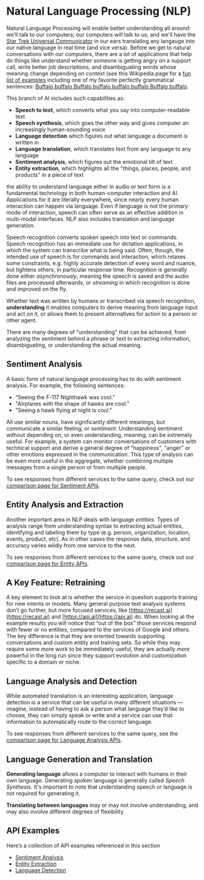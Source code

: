 # Natural Language Processing (NLP)

Natural Language Processing will enable better understanding all around: we'll talk to our computers; our computers will talk to us; and we'll have the [Star Trek Universal Communicator](http://memory-alpha.wikia.com/wiki/Universal_translator) in our ears translating any langauge into our native language in real time (and vice versa). Before we get to natural conversations with our computers, there are a lot of applications that help do things like understand whether someone is getting angry on a support call, write better job descriptions, and disambiguating words whose meaning change depending on context (see this Wikipedia page for a [fun list of examples](https://en.wikipedia.org/wiki/List_of_linguistic_example_sentences) including one of my favorite perfectly grammatical sentences: [Buffalo buffalo Buffalo buffalo buffalo buffalo Buffalo buffalo](https://en.wikipedia.org/wiki/Buffalo_buffalo_Buffalo_buffalo_buffalo_buffalo_Buffalo_buffalo).

This branch of AI includes such capabilities as:
* **Speech to text**, which converts what you say into computer-readable text
* **Speech synthesis**, which goes the other way and gives computer an increasingly human-sounding voice
* **Language detection** which figures out what language a document is written in
* **Language translation**, which translates text from any language to any language
* **Sentiment analysis**, which figures out the emotional tilt of text
* **Entity extraction**, which highlights all the "things, places, people, and products" in a piece of text

the ability to understand language either in audio or text form is a fundamental technology in both human-computer interaction and AI. Applications for it are literally everywhere, since nearly every human interaction can happen via language. Even if language is not the primary mode of interaction, speech can often serve as an effective addition in multi-modal interfaces. NLP also includes translation and language generation.

Speech recognition converts spoken speech into text or commands. Speech recognition has an immediate use for dictation applications, in which the system can transcribe what is being said. Often, though, the intended use of speech is for commands and interaction, which relaxes some constraints, e.g. highly accurate detection of every word and nuance, but tightens others, in particular response time. Recognition is generally done either _asynchronously_, meaning the speech is saved and the audio files are processed afterwards, or _streaming_ in which recognition is done and improved on the fly.

Whether text was written by humans or transcribed via speech recognition, **understanding** it enables computers to derive meaning from language input and act on it, or allows them to present alternatives for action to a person or other agent.

There are many degrees of "understanding" that can be achieved, from analyzing the sentiment behind a phrase or text to extracting information, disambiguating, or understanding the actual meaning.

## Sentiment Analysis

A basic form of natural language processing has to do with sentiment analysis. For example, the following sentences:

* “Seeing the F-117 Nighthawk was cool."
* "Airplanes with the shape of hawks are cool."
* "Seeing a hawk flying at night is cool."

All use similar nouns, have significantly different meanings,  but communicate a similar feeling, or _sentiment_. Understanding sentiment without depending on, or even understanding, meaning, can be extremely useful. For example, a system can monitor conversations of customers with technical support and derive a general degree of "happiness", "anger" or other emotions expressed in the communication. This type of analysis can be even more useful in the aggregate, whether combining multiple messages from a single person or from multiple people.

To see responses from different services to the same query, check out our [comparison page for Sentiment APIs](/test/phrase/sentiment-analysis).

## Entity Analysis and Extraction

Another important area in NLP deals with language _entities_. Types of analysis range from understanding syntax to extracting actual entities, identifying and labeling them by type (e.g. person, organization, location, events, product, etc). As in other cases the response data, structure, and accuracy varies wildly from one service to the next.

To see responses from different services to the same query, check out our [comparison page for Entity APIs](/test/phrase/entity-analysis).

## A Key Feature: Retraining

A key element to look at is whether the service in question supports training for new intents or models. Many general purpose text analysis systems don’t go further, but more focused services, like [https://recast.ai](https://recast.ai) and [https://api.ai](https://api.ai) do. When looking at the example results you will notice that “out of the box” those services respond with fewer or no entities, compared to the services of Google and others. The key difference is that they are oriented towards supporting conversations and custom entity and training sets. So while they may require some more work to be immediately useful, they are actually _more_ powerful in the long run since they support evolution and customization specific to a domain or niche.

## Language Analysis and Detection

While automated translation is an interesting application, language detection is a service that can be useful in many different situations — imagine, instead of having to ask a person what language they’d like to choose, they can simply speak or write and a service can use that information to automatically route to the correct language. 

To see responses from different services to the same query, see the [comparison page for Language Analysis APIs](/test/phrase/language-analysis).

## Language Generation and Translation

**Generating language** allows a computer to interact with humans in their own language. Generating spoken language is generally called _Speech Synthesis_. It's important to note that understanding speech or language is not required for generating it.

**Translating between languages** may or may not involve understanding, and may also involve different degrees of flexibility.

## API Examples

Here’s a collection of API examples referenced in this section

* [Sentiment Analysis](/test/phrase/sentiment-analysis)
* [Entity Extraction](/test/phrase/entity-analysis)
* [Language Detection](/test/phrase/language-analysis)
